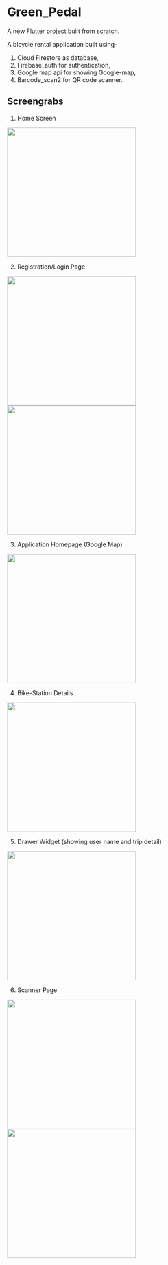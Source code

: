 # Green_Pedal
A new Flutter project built from scratch.</br>

A bicycle rental application built using-</br>

1) Cloud Firestore as database,</br>
2) Firebase_auth for authentication,</br>
3) Google map api for showing Google-map,</br>
4) Barcode_scan2 for QR code scanner.</br>

## Screengrabs
1. Home Screen

<img src="https://github.com/Arth-999/Green_Pedal/blob/main/Scr/17.jfif" width="300"  />

2. Registration/Login Page

<img src='https://github.com/Arth-999/Green_Pedal/blob/main/Scr/16.jfif' width='300' /> <img src='https://github.com/Arth-999/Green_Pedal/blob/main/Scr/18.jfif' width='300' />
                                                                                
3. Application Homepage     (Google Map)

<img src='https://github.com/Arth-999/Green_Pedal/blob/main/Scr/15.jfif' width='300' />

4. Bike-Station Details 

<img src='https://github.com/Arth-999/Green_Pedal/blob/main/Scr/14.jfif' width='300' />

5. Drawer Widget      (showing user name and trip detail)

<img src='https://github.com/Arth-999/Green_Pedal/blob/main/Scr/13.jfif' width='300' />

6. Scanner Page

<img src='https://github.com/Arth-999/Green_Pedal/blob/main/Scr/12.jfif' width='300' />   <img src='https://github.com/Arth-999/Green_Pedal/blob/main/Scr/11.jpeg' width='300' />



